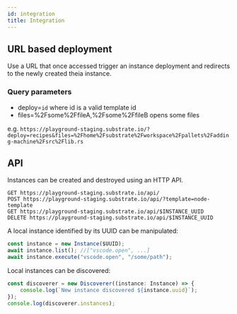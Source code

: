 ```yaml
---
id: integration
title: Integration
---
```


## URL based deployment

Use a URL that once accessed trigger an instance deployment and redirects to the newly created theia instance.

### Query parameters

* deploy=`id` where id is a valid template id
* files=%2Fsome%2FfileA,%2Fsome%2FfileB opens some files


e.g. `https://playground-staging.substrate.io/?deploy=recipes&files=%2Fhome%2Fsubstrate%2Fworkspace%2Fpallets%2Fadding-machine%2Fsrc%2Flib.rs`

## API

Instances can be created and destroyed using an HTTP API.

```
GET https://playground-staging.substrate.io/api/
POST https://playground-staging.substrate.io/api/?template=node-template
GET https://playground-staging.substrate.io/api/$INSTANCE_UUID
DELETE https://playground-staging.substrate.io/api/$INSTANCE_UUID
```

A local instance identified by its UUID can be manipulated:

```javascript
const instance = new Instance($UUID);
await instance.list(); //["vscode.open", ...]
await instance.execute("vscode.open", "/some/path");
```

Local instances can be discovered:

```javascript
const discoverer = new Discoverer((instance: Instance) => {
    console.log(`New instance discovered ${instance.uuid}`);
});
console.log(discoverer.instances);
```
